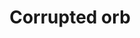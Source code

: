 ---
layout: item
title: Corrupted orb
item-id: 23833
datatable: true
id: 23833
name: "Corrupted orb"
members: true
lowalch: null
highalch: null
examine: "A magical looking orb made of corrupted crystal."
monsters:
  - id: 9047
    name: "Corrupted Dragon"
    members: true
    combat_level: 258
    wiki_url: "https://oldschool.runescape.wiki/w/Corrupted_Dragon"
    drops:
      - quantity: "1"
        rarity: 1
    image: "https://oldschool.runescape.wiki/images/2/2a/Corrupted_Dragon.png?785f4"
---